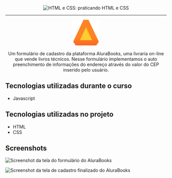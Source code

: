 <p align="center"> <img src="https://imgur.com/KXUnUsg.png" alt="HTML e CSS: praticando HTML e CSS"> </p>

<hr>

<p align="center"> <img src="https://github.com/GabrielVeroneze/cadastro-alura-books/blob/33500871b3eee4f2b2a1cdef8abc2790617669bf/assets/img/Logo.svg" alt="Logo da AluraBooks"> </p>
<p align="center">Um formulário de cadastro da plataforma AluraBooks, uma livraria on-line que vende livros técnicos. Nesse formulário implementamos o auto preenchimento de informações do endereço através do valor do CEP inserido pelo usuário.</p>

## Tecnologias utilizadas durante o curso
* Javascript

## Tecnologias utilizadas no projeto
* HTML
* CSS

## Screenshots
![Screenshot da tela do formulário do AluraBooks](https://imgur.com/LinIrrh.png)

![Screenshot da tela de cadastro finalizado do AluraBooks](https://imgur.com/p4z3i7Y.png)